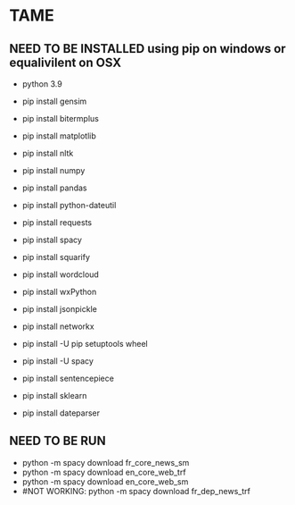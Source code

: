 # TAME

## NEED TO BE INSTALLED using pip on windows or equalivilent on OSX
- python 3.9

- pip install gensim
- pip install bitermplus
- pip install matplotlib
- pip install nltk
- pip install numpy
- pip install pandas
- pip install python-dateutil
- pip install requests
- pip install spacy
- pip install squarify
- pip install wordcloud
- pip install wxPython
- pip install jsonpickle
- pip install networkx
- pip install -U pip setuptools wheel
- pip install -U spacy
- pip install sentencepiece
- pip install sklearn
- pip install dateparser

## NEED TO BE RUN
- python -m spacy download fr_core_news_sm
- python -m spacy download en_core_web_trf
- python -m spacy download en_core_web_sm
- #NOT WORKING: python -m spacy download fr_dep_news_trf
